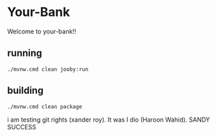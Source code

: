 # Your-Bank

Welcome to your-bank!!

## running

    ./mvnw.cmd clean jooby:run

## building

    ./mvnw.cmd clean package

i am testing git rights (xander roy). It was I dio (Haroon Wahid). SANDY SUCCESS